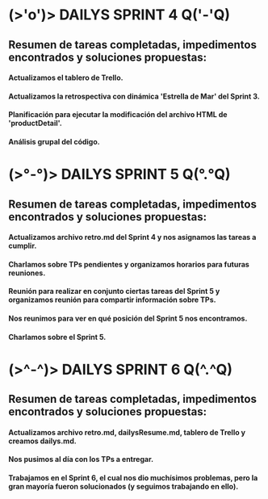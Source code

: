 # (>'o')> **DAILYS SPRINT 4** Q('-'Q)

## Resumen de tareas completadas, impedimentos encontrados y soluciones propuestas:

#### Actualizamos el tablero de Trello. 
#### Actualizamos la retrospectiva con dinámica 'Estrella de Mar' del Sprint 3.
#### Planificación para ejecutar la modificación del archivo HTML de 'productDetail'.
#### Análisis grupal del código.

# (>°-°)> **DAILYS SPRINT 5** Q(°.°Q)

## Resumen de tareas completadas, impedimentos encontrados y soluciones propuestas:

#### Actualizamos archivo retro.md del Sprint 4 y nos asignamos las tareas a cumplir.
#### Charlamos sobre TPs pendientes y organizamos horarios para futuras reuniones.
#### Reunión para realizar en conjunto ciertas tareas del Sprint 5 y organizamos reunión para compartir información sobre TPs.
#### Nos reunimos para ver en qué posición del Sprint 5 nos encontramos.
#### Charlamos sobre el Sprint 5.

# (>^-^)> **DAILYS SPRINT 6** Q(^.^Q)

## Resumen de tareas completadas, impedimentos encontrados y soluciones propuestas:

#### Actualizamos archivo retro.md, dailysResume.md, tablero de Trello y creamos dailys.md.
#### Nos pusimos al día con los TPs a entregar.
#### Trabajamos en el Sprint 6, el cual nos dio muchísimos problemas, pero la gran mayoría fueron solucionados (y seguimos trabajando en ello).
